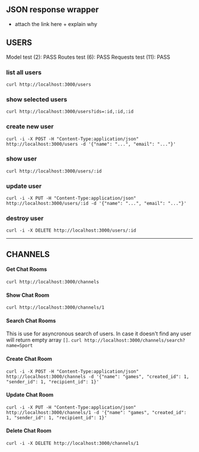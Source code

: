 ## JSON response wrapper
- attach the link here + explain why


## USERS
Model test (2): PASS
Routes test (6): PASS
Requests test (11): PASS


### list all users
```curl http://localhost:3000/users```

### show selected users
```curl http://localhost:3000/users?ids=:id,:id,:id```

### create new user
```curl -i -X POST -H "Content-Type:application/json" http://localhost:3000/users -d '{"name": "...", "email": "..."}'```

### show user
```curl http://localhost:3000/users/:id```

### update user
```curl -i -X PUT -H "Content-Type:application/json" http://localhost:3000/users/:id -d '{"name": "...", "email": "..."}'```

### destroy user
```curl -i -X DELETE http://localhost:3000/users/:id```

--------------

## CHANNELS

#### Get Chat Rooms
```curl http://localhost:3000/channels```

#### Show Chat Room
```curl http://localhost:3000/channels/1```

#### Search Chat Rooms
This is use for asyncronous search of users. In case it doesn't find any user will return empty array `[]`.
```curl http://localhost:3000/channels/search?name=Sport```

#### Create Chat Room
```curl -i -X POST -H "Content-Type:application/json" http://localhost:3000/channels -d '{"name": "games", "created_id": 1, "sender_id": 1, "recipient_id": 1}'``` 

#### Update Chat Room
```curl -i -X PUT -H "Content-Type:application/json" http://localhost:3000/channels/1 -d '{"name": "games", "created_id": 1, "sender_id": 1, "recipient_id": 1}'```

#### Delete Chat Room
```curl -i -X DELETE http://localhost:3000/channels/1```